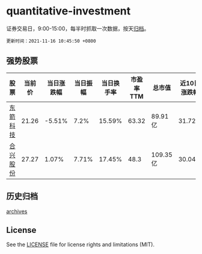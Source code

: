 # quantitative-investment

证券交易日，9:00-15:00，每半时抓取一次数据，按天[归档](archives)。

`更新时间：2021-11-16 10:45:50 +0800`

## 强势股票

|股票|当前价|当日涨跌幅|当日振幅|当日换手率|市盈率TTM|总市值|近10日涨跌幅|
|----|----|----|----|----|----|----|----|
|[东箭科技](https://xueqiu.com/S/SZ300978)|21.26|-5.51%|7.2%|15.59%|63.32|89.91亿|31.72%|
|[合兴股份](https://xueqiu.com/S/SH605005)|27.27|1.07%|7.71%|17.45%|48.3|109.35亿|30.04%|

## 历史归档

[archives](archives)

## License

See the [LICENSE](LICENSE) file for license rights and limitations (MIT).